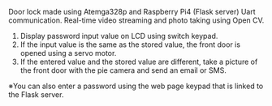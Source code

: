 Door lock made using Atemga328p and Raspberry Pi4 (Flask server) Uart communication.
Real-time video streaming and photo taking using Open CV.

1. Display password input value on LCD using switch keypad.
2. If the input value is the same as the stored value, the front door is opened using a servo motor.
3. If the entered value and the stored value are different, take a picture of the front door with the pie camera and send an email or SMS.

※You can also enter a password using the web page keypad that is linked to the Flask server.
